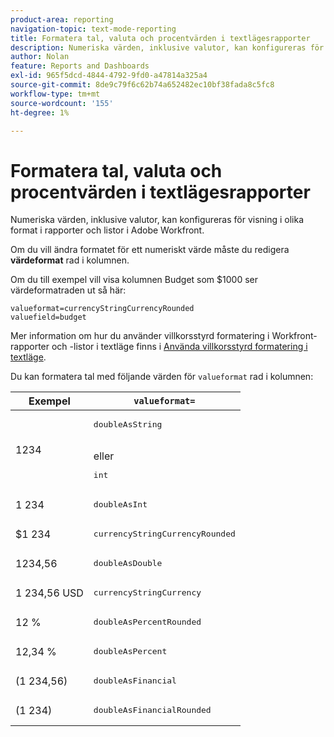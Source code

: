 ```yaml
---
product-area: reporting
navigation-topic: text-mode-reporting
title: Formatera tal, valuta och procentvärden i textlägesrapporter
description: Numeriska värden, inklusive valutor, kan konfigureras för visning i olika format i rapporter och listor i Adobe Workfront.
author: Nolan
feature: Reports and Dashboards
exl-id: 965f5dcd-4844-4792-9fd0-a47814a325a4
source-git-commit: 8de9c79f6c62b74a652482ec10bf38fada8c5fc8
workflow-type: tm+mt
source-wordcount: '155'
ht-degree: 1%

---
```


# Formatera tal, valuta och procentvärden i textlägesrapporter

<!-- Audited: 2/2024 -->

Numeriska värden, inklusive valutor, kan konfigureras för visning i olika format i rapporter och listor i Adobe Workfront.

Om du vill ändra formatet för ett numeriskt värde måste du redigera **värdeformat** rad i kolumnen.

Om du till exempel vill visa kolumnen Budget som $1000 ser värdeformatraden ut så här:

```
valueformat=currencyStringCurrencyRounded
valuefield=budget
```

Mer information om hur du använder villkorsstyrd formatering i Workfront-rapporter och -listor i textläge finns i [Använda villkorsstyrd formatering i textläge](../../../reports-and-dashboards/reports/text-mode/use-conditional-formatting-text-mode.md).

Du kan formatera tal med följande värden för `valueformat` rad i kolumnen:

| Exempel | `valueformat=` |
|---|---|
| 1234 | <pre>doubleAsString</pre> <br>eller <br><pre>int</pre> |
| 1 234 | <pre>doubleAsInt</pre> |
| $1 234 | <pre>currencyStringCurrencyRounded</pre> |
| 1234,56 | <pre>doubleAsDouble</pre> |
| 1 234,56 USD | <pre>currencyStringCurrency</pre> |
| 12 % | <pre>doubleAsPercentRounded</pre> |
| 12,34 % | <pre>doubleAsPercent</pre> |
| (1 234,56) | <pre>doubleAsFinancial</pre> |
| (1 234) | <pre>doubleAsFinancialRounded</pre> |

